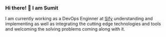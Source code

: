 ### Hi there! 👋 I am Sumit

I am currently working as a DevOps Enginner at [Sify](https://www.sifytechnologies.com/) understanding and implementing as well as integrating the cutting edge technologies and tools and welcoming the solving problems coming along with it.





<!--
**sumitNITS/sumitNITS** is a ✨ _special_ ✨ repository because its `README.md` (this file) appears on your GitHub profile.

Here are some ideas to get you started:

- 🔭 I’m currently working on ...
- 🌱 I’m currently learning ...
- 👯 I’m looking to collaborate on ...
- 🤔 I’m looking for help with ...
- 💬 Ask me about ...
- 📫 How to reach me: ...
- 😄 Pronouns: ...
- ⚡ Fun fact: ...
-->
